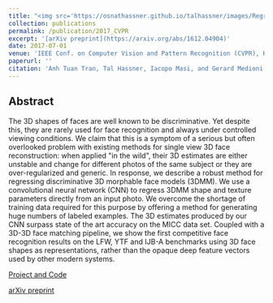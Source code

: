 ```yaml
---
title: "<img src='https://osnathassner.github.io/talhassner/images/Regressing Robust - Icon.jpg' width='80'> Regressing Robust and Discriminative 3D Morphable Models with a very Deep Neural Network"
collection: publications
permalink: /publication/2017_CVPR
excerpt: '[arXiv preprint](https://arxiv.org/abs/1612.04904)'
date: 2017-07-01
venue: 'IEEE Conf. on Computer Vision and Pattern Recognition (CVPR), Honolulu'
paperurl: ''
citation: 'Anh Tuan Tran, Tal Hassner, Iacopo Masi, and Gerard Medioni. (2017). &quot;Regressing Robust and Discriminative 3D Morphable Models with a very Deep Neural Network.&quot; <i>IEEE Conf. on Computer Vision and Pattern Recognition (CVPR), Honolulu</i>.'
---
```


Abstract
------
The 3D shapes of faces are well known to be discriminative. Yet despite this, they are rarely used for face recognition and always under controlled viewing conditions. We claim that this is a symptom of a serious but often overlooked problem with existing methods for single view 3D face reconstruction: when applied "in the wild", their 3D estimates are either unstable and change for different photos of the same subject or they are over-regularized and generic. In response, we describe a robust method for regressing discriminative 3D morphable face models (3DMM). We use a convolutional neural network (CNN) to regress 3DMM shape and texture parameters directly from an input photo. We overcome the shortage of training data required for this purpose by offering a method for generating huge numbers of labeled examples. The 3D estimates produced by our CNN surpass state of the art accuracy on the MICC data set. Coupled with a 3D-3D face matching pipeline, we show the first competitive face recognition results on the LFW, YTF and IJB-A benchmarks using 3D face shapes as representations, rather than the opaque deep feature vectors used by other modern systems.


[Project and Code](https://www.openu.ac.il/home/hassner/projects/CNN3DMM/)

[arXiv preprint](https://arxiv.org/abs/1612.04904)
